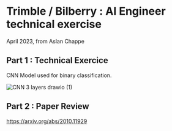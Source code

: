 # Trimble / Bilberry : AI Engineer technical exercise

April 2023, from Aslan Chappe
## Part 1 : Technical Exercice

CNN Model used for binary classification.

![CNN 3 layers drawio (1)](https://user-images.githubusercontent.com/56606265/232253907-31baf4e2-72a6-488f-be76-e2f63fb93a3b.png)



## Part 2 : Paper Review

https://arxiv.org/abs/2010.11929
